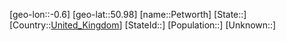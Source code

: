 ﻿---
location: [50.98,-0.6]
type: City
tags:
- geo/City


SpocWebEntityId: 33340
isDeleted: false
confidential: public

---
[geo-lon::-0.6]
[geo-lat::50.98]
[name::Petworth]
[State::]
[Country::[United_Kingdom](geo/Continent/Europe/United_Kingdom.md)]
[StateId::]
[Population::]
[Unknown::]

